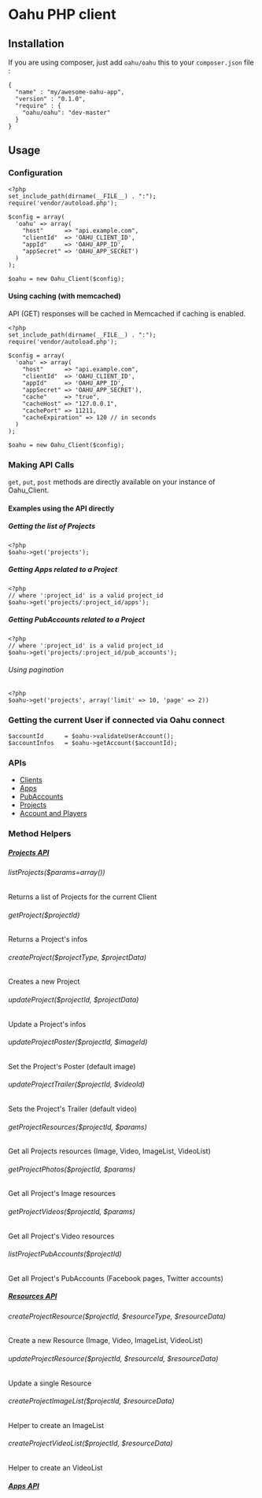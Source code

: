 # Oahu PHP client

## Installation

If you are using composer, just add `oahu/oahu`  this to your `composer.json` file :

    {
      "name" : "my/awesome-oahu-app",
      "version" : "0.1.0",
      "require" : {
        "oahu/oahu": "dev-master"
      }
    }


## Usage

### Configuration

    <?php 
    set_include_path(dirname(__FILE__) . ":");
    require('vendor/autoload.php');

    $config = array(
      'oahu' => array(
        "host"      => "api.example.com",
        "clientId"  => 'OAHU_CLIENT_ID',
        "appId"     => 'OAHU_APP_ID',
        "appSecret" => 'OAHU_APP_SECRET')
      )
    );

    $oahu = new Oahu_Client($config);


#### Using caching (with memcached)

API (GET) responses will be cached in Memcached if caching is enabled.

    <?php 
    set_include_path(dirname(__FILE__) . ":");
    require('vendor/autoload.php');

    $config = array(
      'oahu' => array(
        "host"      => "api.example.com",
        "clientId"  => 'OAHU_CLIENT_ID',
        "appId"     => 'OAHU_APP_ID',
        "appSecret" => 'OAHU_APP_SECRET'),
        "cache"     => "true",
        "cacheHost" => "127.0.0.1",
        "cachePort" => 11211,
        "cacheExpiration" => 120 // in seconds
      )
    );

    $oahu = new Oahu_Client($config);


### Making API Calls

`get`, `put`, `post` methods are directly available on your instance of Oahu_Client.

#### Examples using the API directly

##### Getting the list of Projects

    <?php
    $oahu->get('projects');



##### Getting Apps related to a Project

    <?php
    // where ':project_id' is a valid project_id
    $oahu->get('projects/:project_id/apps');

##### Getting PubAccounts related to a Project

    <?php
    // where ':project_id' is a valid project_id
    $oahu->get('projects/:project_id/pub_accounts');

###### Using pagination
    <?php 
    $oahu->get('projects', array('limit' => 10, 'page' => 2))

### Getting the current User if connected via Oahu connect

    $accountId      = $oahu->validateUserAccount();
    $accountInfos   = $oahu->getAccount($accountId);

### APIs

* [Clients](docs/clients.md)
* [Apps](docs/apps.md)
* [PubAccounts](docs/pub_accounts.md)
* [Projects](docs/projects.md)
* [Account and Players](docs/accounts.md)


### Method Helpers

##### [Projects API](docs/projects.md)

###### listProjects($params=array())

Returns a list of Projects for the current Client

###### getProject($projectId)

Returns a Project's infos

###### createProject($projectType, $projectData)

Creates a new Project

###### updateProject($projectId, $projectData)

Update a Project's infos

###### updateProjectPoster($projectId, $imageId)

Set the Project's Poster (default image)

###### updateProjectTrailer($projectId, $videoId)

Sets the Project's Trailer (default video)

###### getProjectResources($projectId, $params)

Get all Projects resources (Image, Video, ImageList, VideoList)

###### getProjectPhotos($projectId, $params)

Get all Project's Image resources

###### getProjectVideos($projectId, $params)

Get all Project's Video resources

###### listProjectPubAccounts($projectId)

Get all Project's PubAccounts (Facebook pages, Twitter accounts)

##### [Resources API](docs/resources.md)

###### createProjectResource($projectId, $resourceType, $resourceData)

Create a new Resource (Image, Video, ImageList, VideoList)

###### updateProjectResource($projectId, $resourceId, $resourceData) 

Update a single Resource

###### createProjectImageList($projectId, $resourceData)

Helper to create an ImageList

###### createProjectVideoList($projectId, $resourceData)

Helper to create an VideoList


##### [Apps API](docs/apps.md)



